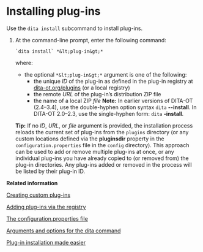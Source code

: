 # Installing plug-ins

Use the `dita install` subcommand to install plug-ins.

1.  At the command-line prompt, enter the following command:

    ```syntax-bash
    `dita install` *&lt;plug-in&gt;*
    ```

    where:

    -   the optional `*&lt;plug-in&gt;*` argument is one of the following:
        -   the unique *ID* of the plug-in as defined in the plug-in registry at [dita-ot.org/plugins](https://www.dita-ot.org/plugins) \(or a local registry\)
        -   the remote *URL* of the plug-in’s distribution ZIP file
        -   the name of a local ZIP *file*
    **Note:** In earlier versions of DITA-OT \(2.4–3.4\), use the double-hyphen option syntax `dita` **--install**. In DITA-OT 2.0–2.3, use the single-hyphen form: `dita` **-install**.

    **Tip:** If no *ID*, *URL*, or *file* argument is provided, the installation process reloads the current set of plug-ins from the `plugins` directory \(or any custom locations defined via the **pluginsdir** property in the `configuration.properties` file in the `config` directory\). This approach can be used to add or remove multiple plug-ins at once, or any individual plug-ins you have already copied to \(or removed from\) the plug-in directories. Any plug-ins added or removed in the process will be listed by their plug-in ID.


**Related information**  


[Creating custom plug-ins](custom-plugins.md)

[Adding plug-ins via the registry](plugins-registry.md)

[The configuration.properties file](configuration-properties-file.md)

[Arguments and options for the dita command](dita-command-arguments.md)

[Plug-in installation made easier](https://www.oxygenxml.com/events/2018/dita-ot_day.html#plug-in_installation_made_easier)

